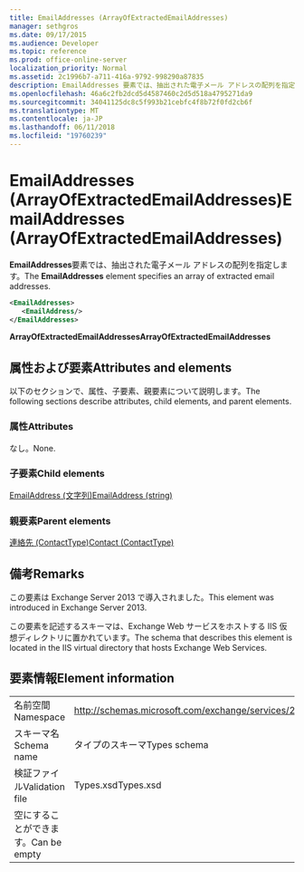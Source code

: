 ```yaml
---
title: EmailAddresses (ArrayOfExtractedEmailAddresses)
manager: sethgros
ms.date: 09/17/2015
ms.audience: Developer
ms.topic: reference
ms.prod: office-online-server
localization_priority: Normal
ms.assetid: 2c1996b7-a711-416a-9792-998290a87835
description: EmailAddresses 要素では、抽出された電子メール アドレスの配列を指定します。
ms.openlocfilehash: 46a6c2fb2dcd5d4587460c2d5d518a4795271da9
ms.sourcegitcommit: 34041125dc8c5f993b21cebfc4f8b72f0fd2cb6f
ms.translationtype: MT
ms.contentlocale: ja-JP
ms.lasthandoff: 06/11/2018
ms.locfileid: "19760239"
---
```

# <a name="emailaddresses-arrayofextractedemailaddresses"></a><span data-ttu-id="29fdc-103">EmailAddresses (ArrayOfExtractedEmailAddresses)</span><span class="sxs-lookup"><span data-stu-id="29fdc-103">EmailAddresses (ArrayOfExtractedEmailAddresses)</span></span>

<span data-ttu-id="29fdc-104">**EmailAddresses**要素では、抽出された電子メール アドレスの配列を指定します。</span><span class="sxs-lookup"><span data-stu-id="29fdc-104">The **EmailAddresses** element specifies an array of extracted email addresses.</span></span> 
  
```XML
<EmailAddresses>
   <EmailAddress/>
</EmailAddresses>
```

 <span data-ttu-id="29fdc-105">**ArrayOfExtractedEmailAddresses**</span><span class="sxs-lookup"><span data-stu-id="29fdc-105">**ArrayOfExtractedEmailAddresses**</span></span>
## <a name="attributes-and-elements"></a><span data-ttu-id="29fdc-106">属性および要素</span><span class="sxs-lookup"><span data-stu-id="29fdc-106">Attributes and elements</span></span>

<span data-ttu-id="29fdc-107">以下のセクションで、属性、子要素、親要素について説明します。</span><span class="sxs-lookup"><span data-stu-id="29fdc-107">The following sections describe attributes, child elements, and parent elements.</span></span>
  
### <a name="attributes"></a><span data-ttu-id="29fdc-108">属性</span><span class="sxs-lookup"><span data-stu-id="29fdc-108">Attributes</span></span>

<span data-ttu-id="29fdc-109">なし。</span><span class="sxs-lookup"><span data-stu-id="29fdc-109">None.</span></span>
  
### <a name="child-elements"></a><span data-ttu-id="29fdc-110">子要素</span><span class="sxs-lookup"><span data-stu-id="29fdc-110">Child elements</span></span>

[<span data-ttu-id="29fdc-111">EmailAddress (文字列)</span><span class="sxs-lookup"><span data-stu-id="29fdc-111">EmailAddress (string)</span></span>](emailaddress-string.md)
  
### <a name="parent-elements"></a><span data-ttu-id="29fdc-112">親要素</span><span class="sxs-lookup"><span data-stu-id="29fdc-112">Parent elements</span></span>

[<span data-ttu-id="29fdc-113">連絡先 (ContactType)</span><span class="sxs-lookup"><span data-stu-id="29fdc-113">Contact (ContactType)</span></span>](contact-contacttype.md)
  
## <a name="remarks"></a><span data-ttu-id="29fdc-114">備考</span><span class="sxs-lookup"><span data-stu-id="29fdc-114">Remarks</span></span>

<span data-ttu-id="29fdc-115">この要素は Exchange Server 2013 で導入されました。</span><span class="sxs-lookup"><span data-stu-id="29fdc-115">This element was introduced in Exchange Server 2013.</span></span>
  
<span data-ttu-id="29fdc-116">この要素を記述するスキーマは、Exchange Web サービスをホストする IIS 仮想ディレクトリに置かれています。</span><span class="sxs-lookup"><span data-stu-id="29fdc-116">The schema that describes this element is located in the IIS virtual directory that hosts Exchange Web Services.</span></span>
  
## <a name="element-information"></a><span data-ttu-id="29fdc-117">要素情報</span><span class="sxs-lookup"><span data-stu-id="29fdc-117">Element information</span></span>

|||
|:-----|:-----|
|<span data-ttu-id="29fdc-118">名前空間</span><span class="sxs-lookup"><span data-stu-id="29fdc-118">Namespace</span></span>  <br/> |http://schemas.microsoft.com/exchange/services/2006/types  <br/> |
|<span data-ttu-id="29fdc-119">スキーマ名</span><span class="sxs-lookup"><span data-stu-id="29fdc-119">Schema name</span></span>  <br/> |<span data-ttu-id="29fdc-120">タイプのスキーマ</span><span class="sxs-lookup"><span data-stu-id="29fdc-120">Types schema</span></span>  <br/> |
|<span data-ttu-id="29fdc-121">検証ファイル</span><span class="sxs-lookup"><span data-stu-id="29fdc-121">Validation file</span></span>  <br/> |<span data-ttu-id="29fdc-122">Types.xsd</span><span class="sxs-lookup"><span data-stu-id="29fdc-122">Types.xsd</span></span>  <br/> |
|<span data-ttu-id="29fdc-123">空にすることができます。</span><span class="sxs-lookup"><span data-stu-id="29fdc-123">Can be empty</span></span>  <br/> ||
   

